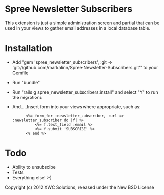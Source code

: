 Spree Newsletter Subscribers
============================

This extension is just a simple administration screen and partial that can be used in your views to gather email addresses in a local database table.

Installation
============

* Add "gem 'spree_newsletter_subscribers', :git => 'git://github.com/markalinn/Spree-Newsletter-Subscribers.git'" to your Gemfile
* Run "bundle"
* Run "rails g spree_newsletter_subscribers:install" and select "Y" to run the migrations
* And.....Insert form into your views where appropriate, such as:

			<%= form_for :newsletter_subscriber, :url => :newsletter_subscriber do |f| %>
				<%= f.text_field :email %>
				<%= f.submit 'SUBSCRIBE' %>
			<% end %>

Todo
====

* Ability to unsubscibe
* Tests
* Everything else! :-)

Copyright (c) 2012 XWC Solutions, released under the New BSD License
